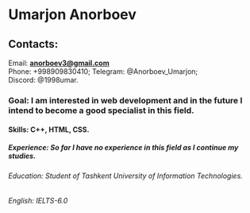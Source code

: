 # Umarjon Anorboev
## Contacts:
Email: **anorboev3@gmail.com**  
Phone: +998909830410; 
Telegram: @Anorboev_Umarjon;  
Discord: @1998umar.  
### Goal: I am interested in web development and in the future I intend to become a good specialist in this field.  
#### Skills: C++, HTML, CSS. 
##### Experience: So far I have no experience in this field as I continue my studies. 
###### Education: Student of Tashkent University of Information Technologies.
###### English: IELTS-6.0

